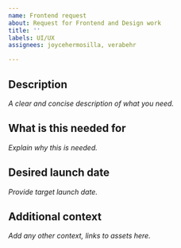 ```yaml
---
name: Frontend request
about: Request for Frontend and Design work
title: ''
labels: UI/UX
assignees: joycehermosilla, verabehr

---
```


## Description

_A clear and concise description of what you need._


## What is this needed for

_Explain why this is needed._


## Desired launch date

_Provide target launch date._


## Additional context

_Add any other context, links to assets here._

